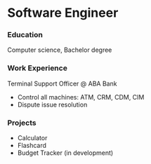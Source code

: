 # Software Engineer

### Education
Computer science, Bachelor degree

### Work Experience
Terminal Support Officer @ ABA Bank
- Control all machines: ATM, CRM, CDM, CIM
- Dispute issue resolution

### Projects
- Calculator
- Flashcard
- Budget Tracker (in development)

